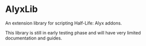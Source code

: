 # AlyxLib

An extension library for scripting Half-Life: Alyx addons.

This library is still in early testing phase and will have very limited documentation and guides.
